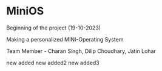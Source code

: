 # MiniOS

Beginning of the project (19-10-2023)

Making a personalized MINI-Operating System

Team Member - Charan Singh, Dilip Choudhary, Jatin Lohar

new added
new added2
new added3